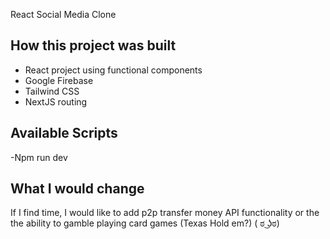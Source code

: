 React Social Media Clone

## How this project was built

* React project using functional components
* Google Firebase
* Tailwind CSS
* NextJS routing


## Available Scripts
-Npm run dev


## What I would change

If I find time, I would like to add p2p transfer money API functionality or the the ability to gamble playing card games (Texas Hold em?) ( ಠ ͜ʖಠ) 

